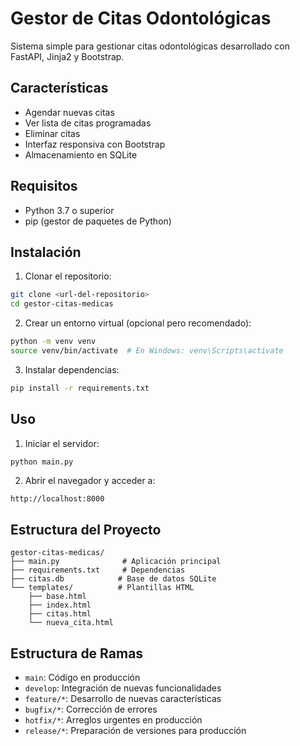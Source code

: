 # Gestor de Citas Odontológicas

Sistema simple para gestionar citas odontológicas desarrollado con FastAPI, Jinja2 y Bootstrap.

## Características

- Agendar nuevas citas
- Ver lista de citas programadas
- Eliminar citas
- Interfaz responsiva con Bootstrap
- Almacenamiento en SQLite

## Requisitos

- Python 3.7 o superior
- pip (gestor de paquetes de Python)

## Instalación

1. Clonar el repositorio:
```bash
git clone <url-del-repositorio>
cd gestor-citas-medicas
```

2. Crear un entorno virtual (opcional pero recomendado):
```bash
python -m venv venv
source venv/bin/activate  # En Windows: venv\Scripts\activate
```

3. Instalar dependencias:
```bash
pip install -r requirements.txt
```

## Uso

1. Iniciar el servidor:
```bash
python main.py
```

2. Abrir el navegador y acceder a:
```
http://localhost:8000
```

## Estructura del Proyecto

```
gestor-citas-medicas/
├── main.py              # Aplicación principal
├── requirements.txt     # Dependencias
├── citas.db            # Base de datos SQLite
└── templates/          # Plantillas HTML
    ├── base.html
    ├── index.html
    ├── citas.html
    └── nueva_cita.html
```

## Estructura de Ramas

- `main`: Código en producción
- `develop`: Integración de nuevas funcionalidades
- `feature/*`: Desarrollo de nuevas características
- `bugfix/*`: Corrección de errores
- `hotfix/*`: Arreglos urgentes en producción
- `release/*`: Preparación de versiones para producción 